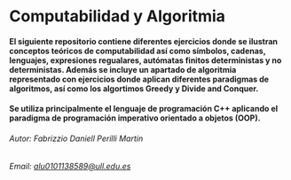 # Computabilidad y Algoritmia

#### El siguiente repositorio contiene diferentes ejercicios donde se ilustran conceptos teóricos de computabilidad así como símbolos, cadenas, lenguajes, expresiones regualares, autómatas finitos deterministas y no deterministas. Además se incluye un apartado de algoritmia representado con ejercicios donde aplican diferentes paradigmas de algoritmos, así como los algortimos Greedy y Divide and Conquer. 
#### Se utiliza principalmente el lenguaje de programación C++ aplicando el paradigma de programación imperativo orientado a objetos (OOP).

###### Autor: Fabrizzio Daniell Perilli Martin
###### Email: alu0101138589@ull.edu.es
